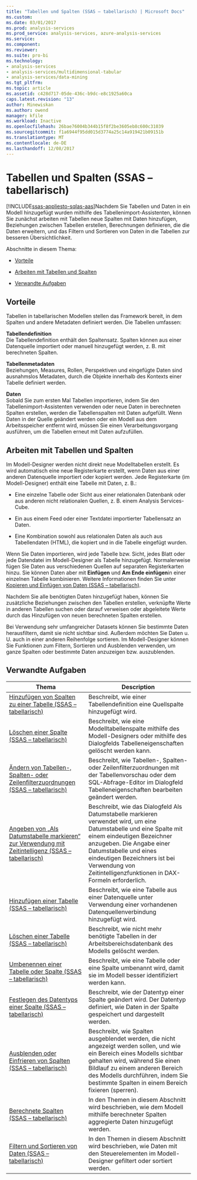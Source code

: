 ```yaml
---
title: "Tabellen und Spalten (SSAS – tabellarisch) | Microsoft Docs"
ms.custom: 
ms.date: 03/01/2017
ms.prod: analysis-services
ms.prod_service: analysis-services, azure-analysis-services
ms.service: 
ms.component: 
ms.reviewer: 
ms.suite: pro-bi
ms.technology:
- analysis-services
- analysis-services/multidimensional-tabular
- analysis-services/data-mining
ms.tgt_pltfrm: 
ms.topic: article
ms.assetid: c428d717-05de-436c-b9dc-e8c1925a60ca
caps.latest.revision: "13"
author: Minewiskan
ms.author: owend
manager: kfile
ms.workload: Inactive
ms.openlocfilehash: 26bae76004b344b15f8f2be3605eb8c600c31039
ms.sourcegitcommit: f1a6944f95dd015d3774a25c14a919421b09151b
ms.translationtype: MT
ms.contentlocale: de-DE
ms.lasthandoff: 12/08/2017
---
```

# <a name="tables-and-columns-ssas-tabular"></a>Tabellen und Spalten (SSAS – tabellarisch)
[!INCLUDE[ssas-appliesto-sqlas-aas](../../includes/ssas-appliesto-sqlas-aas.md)]Nachdem Sie Tabellen und Daten in ein Modell hinzugefügt wurden mithilfe des Tabellenimport-Assistenten, können Sie zunächst arbeiten mit Tabellen neue Spalten mit Daten hinzufügen, Beziehungen zwischen Tabellen erstellen, Berechnungen definieren, die die Daten erweitern, und das Filtern und Sortieren von Daten in die Tabellen zur besseren Übersichtlichkeit.  
  
 Abschnitte in diesem Thema:  
  
-   [Vorteile](#bkmk_benefits)  
  
-   [Arbeiten mit Tabellen und Spalten](#bkmk_working)  
  
-   [Verwandte Aufgaben](#bkmk_related_tasks)  
  
##  <a name="bkmk_benefits"></a> Vorteile  
 Tabellen in tabellarischen Modellen stellen das Framework bereit, in dem Spalten und andere Metadaten definiert werden. Die Tabellen umfassen:  
  
 **Tabellendefinition**  
 Die Tabellendefinition enthält den Spaltensatz. Spalten können aus einer Datenquelle importiert oder manuell hinzugefügt werden, z. B. mit berechneten Spalten.  
  
 **Tabellenmetadaten**  
 Beziehungen, Measures, Rollen, Perspektiven und eingefügte Daten sind ausnahmslos Metadaten, durch die Objekte innerhalb des Kontexts einer Tabelle definiert werden.  
  
 **Daten**  
 Sobald Sie zum ersten Mal Tabellen importieren, indem Sie den Tabellenimport-Assistenten verwenden oder neue Daten in berechneten Spalten erstellen, werden die Tabellenspalten mit Daten aufgefüllt. Wenn Daten in der Quelle geändert werden oder ein Modell aus dem Arbeitsspeicher entfernt wird, müssen Sie einen Verarbeitungsvorgang ausführen, um die Tabellen erneut mit Daten aufzufüllen.  
  
##  <a name="bkmk_working"></a> Arbeiten mit Tabellen und Spalten  
 Im Modell-Designer werden nicht direkt neue Modelltabellen erstellt. Es wird automatisch eine neue Registerkarte erstellt, wenn Daten aus einer anderen Datenquelle importiert oder kopiert werden. Jede Registerkarte (im Modell-Designer) enthält eine Tabelle mit Daten, z. B.:  
  
-   Eine einzelne Tabelle oder Sicht aus einer relationalen Datenbank oder aus anderen nicht relationalen Quellen, z. B. einem Analysis Services-Cube.  
  
-   Ein aus einem Feed oder einer Textdatei importierter Tabellensatz an Daten.  
  
-   Eine Kombination sowohl aus relationalen Daten als auch aus Tabellendaten (HTML), die kopiert und in die Tabelle eingefügt wurden.  
  
 Wenn Sie Daten importieren, wird jede Tabelle bzw. Sicht, jedes Blatt oder jede Datendatei im Modell-Designer als Tabelle hinzugefügt. Normalerweise fügen Sie Daten aus verschiedenen Quellen auf separaten Registerkarten hinzu. Sie können Daten aber mit **Einfügen** und **Am Ende einfügen**in einer einzelnen Tabelle kombinieren. Weitere Informationen finden Sie unter [Kopieren und Einfügen von Daten &#40;SSAS – tabellarisch&#41;](../../analysis-services/tabular-models/ssas-import-data-copy-and-paste-data.md).  
  
 Nachdem Sie alle benötigten Daten hinzugefügt haben, können Sie zusätzliche Beziehungen zwischen den Tabellen erstellen, verknüpfte Werte in anderen Tabellen suchen oder darauf verweisen oder abgeleitete Werte durch das Hinzufügen von neuen berechneten Spalten erstellen.  
  
 Bei Verwendung sehr umfangreicher Datasets können Sie bestimmte Daten herausfiltern, damit sie nicht sichtbar sind. Außerdem möchten Sie Daten u. U. auch in einer anderen Reihenfolge sortieren. Im Modell-Designer können Sie Funktionen zum Filtern, Sortieren und Ausblenden verwenden, um ganze Spalten oder bestimmte Daten anzuzeigen bzw. auszublenden.  
  
##  <a name="bkmk_related_tasks"></a> Verwandte Aufgaben  
  
|Thema|Description|  
|-----------|-----------------|  
|[Hinzufügen von Spalten zu einer Tabelle &#40;SSAS – tabellarisch&#41;](../../analysis-services/tabular-models/add-columns-to-a-table-ssas-tabular.md)|Beschreibt, wie einer Tabellendefinition eine Quellspalte hinzugefügt wird.|  
|[Löschen einer Spalte &#40;SSAS – tabellarisch&#41;](../../analysis-services/tabular-models/delete-a-column-ssas-tabular.md)|Beschreibt, wie eine Modelltabellenspalte mithilfe des Modell-Designers oder mithilfe des Dialogfelds Tabelleneigenschaften gelöscht werden kann.|  
|[Ändern von Tabellen-, Spalten- oder Zeilenfilterzuordnungen &#40;SSAS – tabellarisch&#41;](../../analysis-services/tabular-models/change-table-column-or-row-filter-mappings-ssas-tabular.md)|Beschreibt, wie Tabellen-, Spalten- oder Zeilenfilterzuordnungen mit der Tabellenvorschau oder dem SQL-Abfrage-Editor im Dialogfeld Tabelleneigenschaften bearbeiten geändert werden.|  
|[Angeben von „Als Datumstabelle markieren“ zur Verwendung mit Zeitintelligenz &#40;SSAS – tabellarisch&#41;](../../analysis-services/tabular-models/specify-mark-as-date-table-for-use-with-time-intelligence-ssas-tabular.md)|Beschreibt, wie das Dialogfeld Als Datumstabelle markieren verwendet wird, um eine Datumstabelle und eine Spalte mit einem eindeutigen Bezeichner anzugeben. Die Angabe einer Datumstabelle und eines eindeutigen Bezeichners ist bei Verwendung von Zeitintelligenzfunktionen in DAX-Formeln erforderlich.|  
|[Hinzufügen einer Tabelle &#40;SSAS – tabellarisch&#41;](../../analysis-services/tabular-models/add-a-table-ssas-tabular.md)|Beschreibt, wie eine Tabelle aus einer Datenquelle unter Verwendung einer vorhandenen Datenquellenverbindung hinzugefügt wird.|  
|[Löschen einer Tabelle &#40;SSAS – tabellarisch&#41;](../../analysis-services/tabular-models/delete-a-table-ssas-tabular.md)|Beschreibt, wie nicht mehr benötigte Tabellen in der Arbeitsbereichsdatenbank des Modells gelöscht werden.|  
|[Umbenennen einer Tabelle oder Spalte &#40;SSAS – tabellarisch&#41;](../../analysis-services/tabular-models/rename-a-table-or-column-ssas-tabular.md)|Beschreibt, wie eine Tabelle oder eine Spalte umbenannt wird, damit sie im Modell besser identifiziert werden kann.|  
|[Festlegen des Datentyps einer Spalte &#40;SSAS – tabellarisch&#41;](../../analysis-services/tabular-models/set-the-data-type-of-a-column-ssas-tabular.md)|Beschreibt, wie der Datentyp einer Spalte geändert wird. Der Datentyp definiert, wie Daten in der Spalte gespeichert und dargestellt werden.|  
|[Ausblenden oder Einfrieren von Spalten &#40;SSAS – tabellarisch&#41;](../../analysis-services/tabular-models/hide-or-freeze-columns-ssas-tabular.md)|Beschreibt, wie Spalten ausgeblendet werden, die nicht angezeigt werden sollen, und wie ein Bereich eines Modells sichtbar gehalten wird, während Sie einen Bildlauf zu einem anderen Bereich des Modells durchführen, indem Sie bestimmte Spalten in einem Bereich fixieren (sperren).|  
|[Berechnete Spalten &#40;SSAS – tabellarisch&#41;](../../analysis-services/tabular-models/ssas-calculated-columns.md)|In den Themen in diesem Abschnitt wird beschrieben, wie dem Modell mithilfe berechneter Spalten aggregierte Daten hinzugefügt werden.|  
|[Filtern und Sortieren von Daten &#40;SSAS – tabellarisch&#41;](http://msdn.microsoft.com/library/55ebd7a6-2458-4398-911f-fcfeb2413f1b)|In den Themen in diesem Abschnitt wird beschrieben, wie Daten mit den Steuerelementen im Modell-Designer gefiltert oder sortiert werden.|  
  
  
